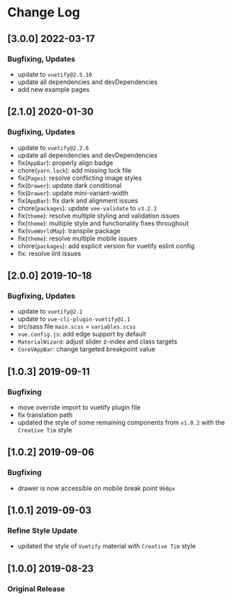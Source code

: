 # Change Log

## [3.0.0] 2022-03-17
### Bugfixing, Updates
- update to `vuetify@2.5.10`
- update all dependencies and devDependencies
- add new example pages

## [2.1.0] 2020-01-30
### Bugfixing, Updates
- update to `vuetify@2.2.6`
- update all dependencies and devDependencies
- fix(`AppBar`): properly align badge
- chore(`yarn.lock`): add missing lock file
- fix(`Pages`): resolve conflicting image styles
- fix(`Drawer`): update dark conditional
- fix(`Drawer`): update mini-variant-width
- fix(`AppBar`): fix dark and alignment issues
- chore(`packages`): update `vee-validate` to `v3.2.2`
- fix(`theme`): resolve multiple styling and validation issues
- fix(`theme`): multiple style and functionality fixes throughout
- fix(`VueWorldMap`): transpile package
- fix(`theme`): resolve multiple mobile issues
- chore(`packages`): add explicit version for vuetify eslint config
- fix: resolve lint issues

## [2.0.0] 2019-10-18
### Bugfixing, Updates
- update to `vuetify@2.1`
- update to `vue-cli-plugin-vuetify@1.1`
- src/sass file `main.scss` = `variables.scss`
- `vue.config.js`: add edge support by default
- `MaterialWizard`: adjust slider z-index and class targets
- `CoreVAppBar`: change targeted breakpoint value

## [1.0.3] 2019-09-11
### Bugfixing
- move override import to vuetify plugin file
- fix translation path
- updated the style of some remaining components from `v1.0.2` with the `Creative Tim` style

## [1.0.2] 2019-09-06
### Bugfixing
- drawer is now accessible on mobile break point `960px`

## [1.0.1] 2019-09-03
### Refine Style Update
- updated the style of `Vuetify` material with `Creative Tim` style

## [1.0.0] 2019-08-23
### Original Release
